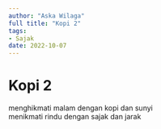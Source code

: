 ```yaml
---
author: "Aska Wilaga"
full title: "Kopi 2"
tags:
- Sajak
date: 2022-10-07
---
```


# Kopi 2

menghikmati malam dengan kopi dan sunyi  
menikmati rindu dengan sajak dan jarak
